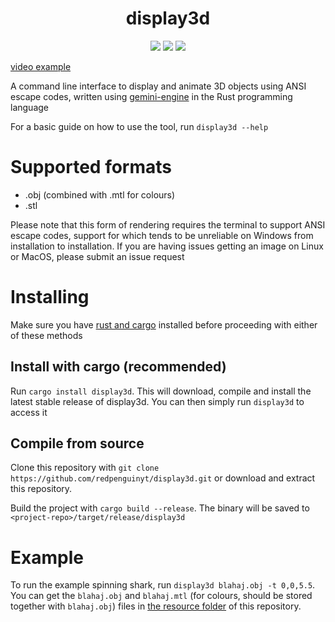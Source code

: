 <div align="center">
  <h1><b>display3d</b></h1>
  <img src="https://img.shields.io/github/last-commit/redpenguinyt/display3d?color=%23aa0000&style=for-the-badge">
  <img src="https://img.shields.io/github/repo-size/redpenguinyt/display3d?color=%2300aa00&style=for-the-badge">
  <img src="https://img.shields.io/github/stars/redpenguinyt/display3d?color=%2300e7&style=for-the-badge">
</div>

[video example](https://github.com/redpenguinyt/display3d/assets/79577742/7c37fdaf-bb30-4f3e-9d3b-215b1d8e5cf9)

A command line interface to display and animate 3D objects using ANSI escape codes, written using [gemini-engine](https://crates.io/crates/gemini-engine) in the Rust programming language

For a basic guide on how to use the tool, run `display3d --help`

# Supported formats
- .obj (combined with .mtl for colours)
- .stl

Please note that this form of rendering requires the terminal to support ANSI escape codes, support for which tends to be unreliable on Windows from installation to installation. If you are having issues getting an image on Linux or MacOS, please submit an issue request

# Installing

Make sure you have [rust and cargo](https://www.rust-lang.org/tools/install) installed before proceeding with either of these methods

## Install with cargo (recommended)
Run `cargo install display3d`. This will download, compile and install the latest stable release of display3d. You can then simply run `display3d` to access it

## Compile from source
Clone this repository with `git clone https://github.com/redpenguinyt/display3d.git` or download and extract this repository.

Build the project with `cargo build --release`. The binary will be saved to `<project-repo>/target/release/display3d`

# Example
To run the example spinning shark, run `display3d blahaj.obj -t 0,0,5.5`. You can get the `blahaj.obj` and `blahaj.mtl` (for colours, should be stored together with `blahaj.obj`) files in [the resource folder](https://github.com/redpenguinyt/display3d/tree/master/resources) of this repository.
